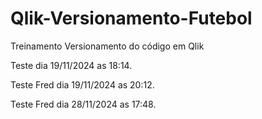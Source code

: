 # Qlik-Versionamento-Futebol
Treinamento Versionamento do código em Qlik

Teste dia 19/11/2024 as 18:14.

Teste Fred dia 19/11/2024 as 20:12.


Teste Fred dia 28/11/2024 as 17:48.